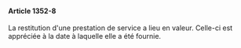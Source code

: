 #### Article 1352-8

La restitution d'une prestation de service a lieu en valeur. Celle-ci est appréciée à la date à laquelle elle a été fournie.


